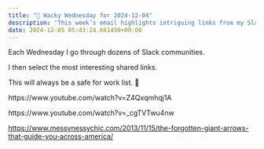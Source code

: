 ```yaml
---
title: "🤪 Wacky Wednesday for 2024-12-04"
description: "This week’s email highlights intriguing links from my Slack community explorations!"
date: 2024-12-05 05:43:24.661490+00:00
---
```


<!-- buttondown-editor-mode: fancy --><p></p><p>Each Wednesday I go through dozens of Slack communities.</p><p>I then select the most interesting shared links.</p><p>This will always be a safe for work list. 🙈</p><p>https://www.youtube.com/watch?v=Z4Qxqmhqj1A</p><p>https://www.youtube.com/watch?v=_cgTVTwu4nw</p><p><a target="_blank" rel="noopener noreferrer nofollow" href="https://www.messynessychic.com/2013/11/15/the-forgotten-giant-arrows-that-guide-you-across-america/">https://www.messynessychic.com/2013/11/15/the-forgotten-giant-arrows-that-guide-you-across-america/</a></p>